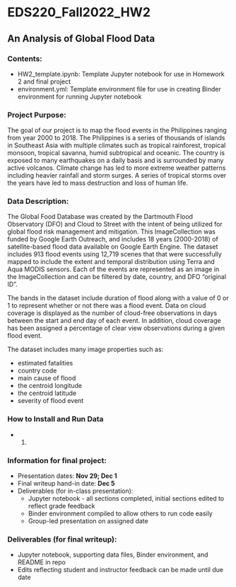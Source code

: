 # EDS220_Fall2022_HW2
## An Analysis of Global Flood Data

### Contents:
- HW2_template.ipynb: Template Jupyter notebook for use in Homework 2 and final project
- environment.yml: Template environment file for use in creating Binder environment for running Jupyter notebook

### Project Purpose:
The goal of our project is to map the flood events in the Philippines ranging from year 2000 to 2018. The Philippines is a series of thousands of islands in Southeast Asia with multiple climates such as tropical rainforest, tropical monsoon, tropical savanna, humid subtropical and oceanic. The country is exposed to many earthquakes on a daily basis and is surrounded by many active volcanos. Climate change has led to more extreme weather patterns including heavier rainfall and storm surges. A series of tropical storms over the years have led to mass destruction and loss of human life. 

### Data Description:
The Global Food Database was created by the Dartmouth Flood Observatory (DFO) and Cloud to Street with the intent of being utilized for global flood risk management and mitigation. This ImageCollection was funded by Google Earth Outreach, and includes 18 years (2000-2018) of satellite-based flood data available on Google Earth Engine. The dataset includes 913 flood events using 12,719 scenes that that were successfully mapped to include the extent and temporal distribution using Terra and Aqua MODIS sensors. Each of the events are represented as an image in the ImageCollection and can be filtered by date, country, and DFO “original ID”.

The bands in the dataset include duration of flood along with a value of 0 or 1 to represent whether or not there was a flood event. Data on cloud coverage is displayed as the number of cloud-free observations in days between the start and end day of each event. In addition, cloud coverage has been assigned a percentage of clear view observations during a given flood event.

The dataset includes many image properties such as:
   - estimated fatalities
   - country code
   - main cause of flood 
   - the centroid longitude 
   - the centroid latitude
   - severity of flood event 

### How to Install and Run Data
   - 1. 

### Information for final project:
- Presentation dates: **Nov 29; Dec 1**
- Final writeup hand-in date: **Dec 5**
- Deliverables (for in-class presentation):
  - Jupyter notebook - all sections completed, initial sections edited to reflect grade feedback
  - Binder environment compiled to allow others to run code easily
  - Group-led presentation on assigned date

### Deliverables (for final writeup):
  - Jupyter notebook, supporting data files, Binder environment, and README in repo
  - Edits reflecting student and instructor feedback can be made until due date
